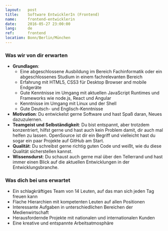 ```yaml
---
layout:   post
title:    Software EntwicklerIn (Frontend)
name:     frontend-entwicklerin
date:     2016-05-27 23:00:00
lang:     de
ref:      frontend
location: Bonn/Berlin/München
---
```


### Was wir von dir erwarten

- **Grundlagen**:
    + Eine abgeschlossene Ausbildung im Bereich Fachinformatik oder ein abgeschlossenes Studium in einem fachrelevanten Bereich
    + Erfahrung mit HTML5, CSS3 für Desktop Browser and mobile Endgeräte
    + Gute Kenntnisse im Umgang mit aktuellen JavaScript Runtimes und Frameworks wie node.js, React und Angular
    + Kenntnisse im Umgang mit Linux und der Shell
    + Gute Deutsch- und Englisch-Kenntnisse
- **Motivation**: Du entwickelst gerne Software und hast Spaß daran, Neues dazuzulernen.
- **Teamgeist und Selbständigkeit**: Du bist entspannt, aber trotzdem konzentriert, hilfst gerne und hast auch kein Problem damit, dir auch mal helfen zu lassen. OpenSource ist dir ein Begriff und vielleicht hast du sogar ein paar Projekte auf GitHub am Start.
- **Qualität**: Du schreibst gerne richtig guten Code und weißt, wie du diese Qualität sicherstellen kannst.
- **Wissensdurst**: Du schaust auch gerne mal über den Tellerrand und hast immer einen Blick auf die aktuellen Entwicklungen in der Entwicklungsbranche.

### Was dich bei uns erwartet

- Ein schlagkräftiges Team von 14 Leuten, auf das man sich jeden Tag freuen kann
- Flache Hierarchien mit kompetenten Leuten auf allen Positionen
- Interessante Aufgaben in unterschiedlichen Bereichen der Medienwirtschaft
- Herausfordernde Projekte mit nationalen und internationalen Kunden
- Eine kreative und entspannte Arbeitsatmosphäre
